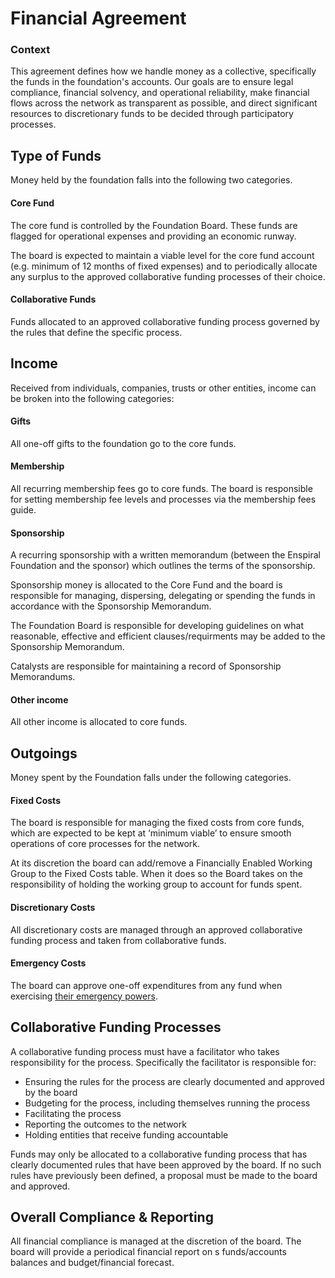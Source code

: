 # Financial Agreement

### Context

This agreement defines how we handle money as a collective, specifically the funds in the foundation's accounts. Our goals are to ensure legal compliance, financial solvency, and operational reliability, make financial flows across the network as transparent as possible, and direct significant resources to discretionary funds to be decided through participatory processes.

## Type of Funds

Money held by the foundation falls into the following two categories.

#### Core Fund

The core fund is controlled by the Foundation Board. These funds are flagged for operational expenses and providing an economic runway.

The board is expected to maintain a viable level for the core fund account \(e.g. minimum of 12 months of fixed expenses\) and to periodically allocate any surplus to the approved collaborative funding processes of their choice.

#### Collaborative Funds

Funds allocated to an approved collaborative funding process governed by the rules that define the specific process.

## Income

Received from individuals, companies, trusts or other entities, income can be broken into the following categories:

#### Gifts

All one-off gifts to the foundation go to the core funds.

#### Membership

All recurring membership fees go to core funds. The board is responsible for setting membership fee levels and processes via the membership fees guide.

#### Sponsorship

A recurring sponsorship with a written memorandum (between the Enspiral Foundation and the sponsor) which outlines the terms of the sponsorship.

Sponsorship money is allocated to the Core Fund and the board is responsible for managing, dispersing, delegating or spending the funds in accordance with the Sponsorship Memorandum. 

The Foundation Board is responsible for developing guidelines on what reasonable, effective and efficient clauses/requirments may be added to the Sponsorship Memorandum.

Catalysts are responsible for maintaining a record of Sponsorship Memorandums.

#### Other income

All other income is allocated to core funds.

## Outgoings

Money spent by the Foundation falls under the following categories.

#### Fixed Costs

The board is responsible for managing the fixed costs from core funds, which are expected to be kept at ‘minimum viable’ to ensure smooth operations of core processes for the network. 

At its discretion the board can add/remove a Financially Enabled Working Group to the Fixed Costs table. When it does so the Board takes on the responsibility of holding the working group to account for funds spent.

#### Discretionary Costs

All discretionary costs are managed through an approved collaborative funding process and taken from collaborative funds.

#### Emergency Costs

The board can approve one-off expenditures from any fund when exercising [their emergency powers](https://github.com/enspiral/handbook/tree/d3234f4c1fe3afc87e5231beeb2d3926aee696d2/agreements/board.html#emergency-powers).

## Collaborative Funding Processes

A collaborative funding process must have a facilitator who takes responsibility for the process. Specifically the facilitator is responsible for:

* Ensuring the rules for the process are clearly documented and approved by the board
* Budgeting for the process, including themselves running the process
* Facilitating the process
* Reporting the outcomes to the network
* Holding entities that receive funding accountable

Funds may only be allocated to a collaborative funding process that has clearly documented rules that have been approved by the board. If no such rules have previously been defined, a proposal must be made to the board and approved.

## Overall Compliance & Reporting

All financial compliance is managed at the discretion of the board. The board will provide a periodical financial report on s funds/accounts balances and budget/financial forecast.

